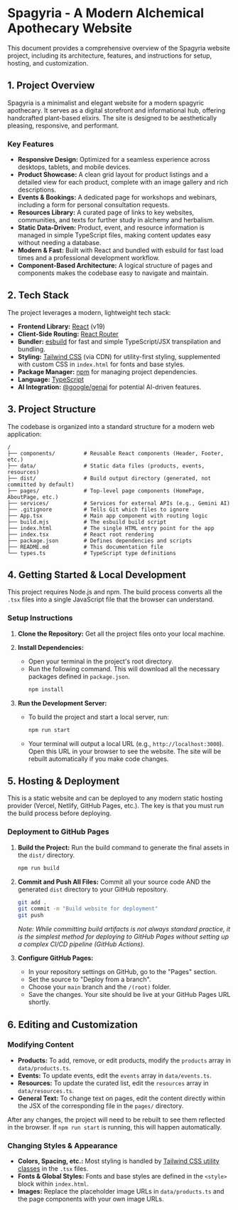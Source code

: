 # Spagyria - A Modern Alchemical Apothecary Website

This document provides a comprehensive overview of the Spagyria website project, including its architecture, features, and instructions for setup, hosting, and customization.

## 1. Project Overview

Spagyria is a minimalist and elegant website for a modern spagyric apothecary. It serves as a digital storefront and informational hub, offering handcrafted plant-based elixirs. The site is designed to be aesthetically pleasing, responsive, and performant.

### Key Features

-   **Responsive Design:** Optimized for a seamless experience across desktops, tablets, and mobile devices.
-   **Product Showcase:** A clean grid layout for product listings and a detailed view for each product, complete with an image gallery and rich descriptions.
-   **Events & Bookings:** A dedicated page for workshops and webinars, including a form for personal consultation requests.
-   **Resources Library:** A curated page of links to key websites, communities, and texts for further study in alchemy and herbalism.
-   **Static Data-Driven:** Product, event, and resource information is managed in simple TypeScript files, making content updates easy without needing a database.
-   **Modern & Fast:** Built with React and bundled with esbuild for fast load times and a professional development workflow.
-   **Component-Based Architecture:** A logical structure of pages and components makes the codebase easy to navigate and maintain.

## 2. Tech Stack

The project leverages a modern, lightweight tech stack:

-   **Frontend Library:** [React](https://react.dev/) (v19)
-   **Client-Side Routing:** [React Router](https://reactrouter.com/)
-   **Bundler:** [esbuild](https://esbuild.github.io/) for fast and simple TypeScript/JSX transpilation and bundling.
-   **Styling:** [Tailwind CSS](https://tailwindcss.com/) (via CDN) for utility-first styling, supplemented with custom CSS in `index.html` for fonts and base styles.
-   **Package Manager:** [npm](https://www.npmjs.com/) for managing project dependencies.
-   **Language:** [TypeScript](https://www.typescriptlang.org/)
-   **AI Integration:** [@google/genai](https://www.npmjs.com/package/@google/genai) for potential AI-driven features.

## 3. Project Structure

The codebase is organized into a standard structure for a modern web application:

```
/
├── components/         # Reusable React components (Header, Footer, etc.)
├── data/               # Static data files (products, events, resources)
├── dist/               # Build output directory (generated, not committed by default)
├── pages/              # Top-level page components (HomePage, AboutPage, etc.)
├── services/           # Services for external APIs (e.g., Gemini AI)
├── .gitignore          # Tells Git which files to ignore
├── App.tsx             # Main app component with routing logic
├── build.mjs           # The esbuild build script
├── index.html          # The single HTML entry point for the app
├── index.tsx           # React root rendering
├── package.json        # Defines dependencies and scripts
├── README.md           # This documentation file
└── types.ts            # TypeScript type definitions
```

## 4. Getting Started & Local Development

This project requires Node.js and npm. The build process converts all the `.tsx` files into a single JavaScript file that the browser can understand.

### Setup Instructions

1.  **Clone the Repository:**
    Get all the project files onto your local machine.

2.  **Install Dependencies:**
    -   Open your terminal in the project's root directory.
    -   Run the following command. This will download all the necessary packages defined in `package.json`.
        ```bash
        npm install
        ```

3.  **Run the Development Server:**
    -   To build the project and start a local server, run:
        ```bash
        npm run start
        ```
    -   Your terminal will output a local URL (e.g., `http://localhost:3000`). Open this URL in your browser to see the website. The site will be rebuilt automatically if you make code changes.

## 5. Hosting & Deployment

This is a static website and can be deployed to any modern static hosting provider (Vercel, Netlify, GitHub Pages, etc.). The key is that you must run the build process before deploying.

### Deployment to GitHub Pages

1.  **Build the Project:**
    Run the build command to generate the final assets in the `dist/` directory.
    ```bash
    npm run build
    ```

2.  **Commit and Push All Files:**
    Commit all your source code AND the generated `dist` directory to your GitHub repository.
    ```bash
    git add .
    git commit -m "Build website for deployment"
    git push
    ```
    *Note: While committing build artifacts is not always standard practice, it is the simplest method for deploying to GitHub Pages without setting up a complex CI/CD pipeline (GitHub Actions).*

3.  **Configure GitHub Pages:**
    -   In your repository settings on GitHub, go to the "Pages" section.
    -   Set the source to "Deploy from a branch".
    -   Choose your `main` branch and the `/(root)` folder.
    -   Save the changes. Your site should be live at your GitHub Pages URL shortly.

## 6. Editing and Customization

### Modifying Content

-   **Products:** To add, remove, or edit products, modify the `products` array in `data/products.ts`.
-   **Events:** To update events, edit the `events` array in `data/events.ts`.
-   **Resources:** To update the curated list, edit the `resources` array in `data/resources.ts`.
-   **General Text:** To change text on pages, edit the content directly within the JSX of the corresponding file in the `pages/` directory.

After any changes, the project will need to be rebuilt to see them reflected in the browser. If `npm run start` is running, this will happen automatically.

### Changing Styles & Appearance

-   **Colors, Spacing, etc.:** Most styling is handled by [Tailwind CSS utility classes](https://tailwindcss.com/docs/utility-first) in the `.tsx` files.
-   **Fonts & Global Styles:** Fonts and base styles are defined in the `<style>` block within `index.html`.
-   **Images:** Replace the placeholder image URLs in `data/products.ts` and the page components with your own image URLs.

